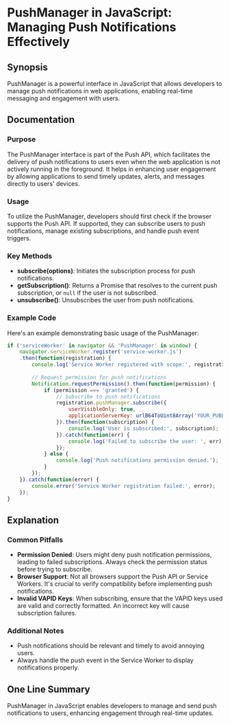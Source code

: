 <!--
Meta Description: # PushManager in JavaScript: Managing Push Notifications Effectively ## Synopsis PushManager is a powerful interface in JavaScript that allows develop...
Meta Keywords: push, notifications, pushmanager, users, subscribe
-->

# PushManager in JavaScript: Managing Push Notifications Effectively

## Synopsis
PushManager is a powerful interface in JavaScript that allows developers to manage push notifications in web applications, enabling real-time messaging and engagement with users.

## Documentation
### Purpose
The PushManager interface is part of the Push API, which facilitates the delivery of push notifications to users even when the web application is not actively running in the foreground. It helps in enhancing user engagement by allowing applications to send timely updates, alerts, and messages directly to users' devices.

### Usage
To utilize the PushManager, developers should first check if the browser supports the Push API. If supported, they can subscribe users to push notifications, manage existing subscriptions, and handle push event triggers.

### Key Methods
- **subscribe(options)**: Initiates the subscription process for push notifications.
- **getSubscription()**: Returns a Promise that resolves to the current push subscription, or `null` if the user is not subscribed.
- **unsubscribe()**: Unsubscribes the user from push notifications.

### Example Code
Here's an example demonstrating basic usage of the PushManager:

```javascript
if ('serviceWorker' in navigator && 'PushManager' in window) {
    navigator.serviceWorker.register('service-worker.js')
    .then(function(registration) {
        console.log('Service Worker registered with scope:', registration.scope);
        
        // Request permission for push notifications
        Notification.requestPermission().then(function(permission) {
            if (permission === 'granted') {
                // Subscribe to push notifications
                registration.pushManager.subscribe({
                    userVisibleOnly: true,
                    applicationServerKey: urlB64ToUint8Array('YOUR_PUBLIC_VAPID_KEY')
                }).then(function(subscription) {
                    console.log('User is subscribed:', subscription);
                }).catch(function(err) {
                    console.log('Failed to subscribe the user: ', err);
                });
            } else {
                console.log('Push notifications permission denied.');
            }
        });
    }).catch(function(error) {
        console.error('Service Worker registration failed:', error);
    });
}
```

## Explanation
### Common Pitfalls
- **Permission Denied**: Users might deny push notification permissions, leading to failed subscriptions. Always check the permission status before trying to subscribe.
- **Browser Support**: Not all browsers support the Push API or Service Workers. It's crucial to verify compatibility before implementing push notifications.
- **Invalid VAPID Keys**: When subscribing, ensure that the VAPID keys used are valid and correctly formatted. An incorrect key will cause subscription failures.

### Additional Notes
- Push notifications should be relevant and timely to avoid annoying users.
- Always handle the push event in the Service Worker to display notifications properly.

## One Line Summary
PushManager in JavaScript enables developers to manage and send push notifications to users, enhancing engagement through real-time updates.